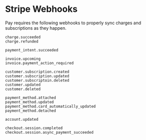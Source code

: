 # Stripe Webhooks

Pay requires the following webhooks to properly sync charges and subscriptions as they happen.

```customer.subscription.updated
charge.succeeded
charge.refunded

payment_intent.succeeded

invoice.upcoming
invoice.payment_action_required

customer.subscription.created
customer.subscription.updated
customer.subscriptoin.deleted
customer.updated
customer.deleted

payment_method.attached
payment_method.updated
payment_method.card_automatically_updated
payment_method.detached

account.updated

checkout.session.completed
checkout.session.async_payment_succeeded
```

